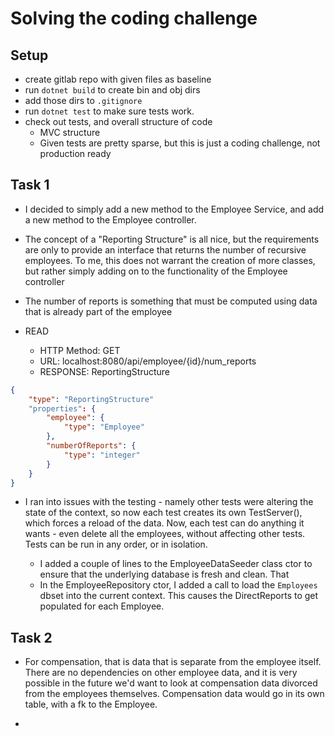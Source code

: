# Solving the coding challenge

## Setup
* create gitlab repo with given files as baseline
* run `dotnet build` to create bin and obj dirs
* add those dirs to `.gitignore`
* run `dotnet test` to make sure tests work.
* check out tests, and overall structure of code
   * MVC structure
   * Given tests are pretty sparse, but this is just a coding challenge, not production ready

## Task 1
* I decided to simply add a new method to the Employee Service, and add a new method to the Employee controller.
* The concept of a "Reporting Structure" is all nice, but the requirements are only to provide an interface that returns the number of recursive employees. To me, this does not warrant the creation of more classes, but rather simply adding on to the functionality of the Employee controller

* The number of reports is something that must be computed using data that is already part of the employee

* READ
   * HTTP Method: GET
   * URL: localhost:8080/api/employee/{id}/num_reports
   * RESPONSE: ReportingStructure

```json
{
    "type": "ReportingStructure"
    "properties": {
        "employee": {
            "type": "Employee"
        },
        "numberOfReports": {
            "type": "integer"
        }
    }
}
```

* I ran into issues with the testing - namely other tests were altering the state of the context, so now each test creates its own TestServer(), which forces a reload of the data. Now, each test can do anything it wants - even delete all the employees, without affecting other tests. Tests can be run in any order, or in isolation.

    * I added a couple of lines to the EmployeeDataSeeder class ctor to ensure that the underlying database is fresh and clean. That
    * In the EmployeeRepository ctor, I added a call to load the `Employees` dbset into the current context. This causes the DirectReports to get populated for each Employee.

## Task 2
* For compensation, that is data that is separate from the employee itself. There are no dependencies on other employee data, and it is very possible in the future we'd want to look at compensation data divorced from the employees themselves. Compensation data would go in its own table, with a fk to the Employee. 

* 